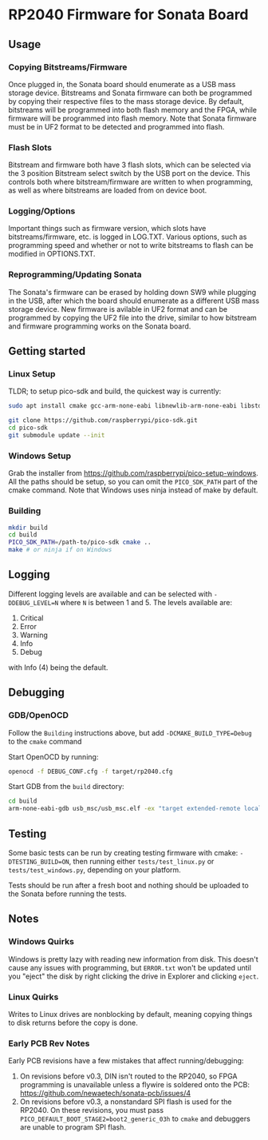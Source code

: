 # RP2040 Firmware for Sonata Board

## Usage

### Copying Bitstreams/Firmware

Once plugged in, the Sonata board should enumerate as a USB mass storage device. Bitstreams
and Sonata firmware can both be programmed by copying their respective files to the mass
storage device. By default, bitstreams will be programmed into both flash memory
and the FPGA, while firmware will be programmed into flash memory. Note that
Sonata firmware must be in UF2 format to be detected and programmed into flash.

### Flash Slots

Bitstream and firmware both have 3 flash slots, which can be selected via the 3 position
Bitstream select switch by the USB port on the device. This controls both where
bitstream/firmware are written to when programming, as well as where bitstreams
are loaded from on device boot.

### Logging/Options

Important things such as firmware version, which slots have bitstreams/firmware, etc.
is logged in LOG.TXT. Various options, such as programming speed and whether or not
to write bitstreams to flash can be modified in OPTIONS.TXT.

### Reprogramming/Updating Sonata

The Sonata's firmware can be erased by holding down SW9 while plugging in the USB, after
which the board should enumerate as a different USB mass storage device. New firmware is 
avilable in UF2 format and can be programmed by copying the UF2 file into the drive, similar
to how bitstream and firmware programming works on the Sonata board.

## Getting started

### Linux Setup

TLDR; to setup pico-sdk and build, the quickest way is currently:

```bash
sudo apt install cmake gcc-arm-none-eabi libnewlib-arm-none-eabi libstdc++-arm-none-eabi-newlib
```

```bash
git clone https://github.com/raspberrypi/pico-sdk.git
cd pico-sdk
git submodule update --init
```

### Windows Setup

Grab the installer from https://github.com/raspberrypi/pico-setup-windows. All the paths
should be setup, so you can omit the `PICO_SDK_PATH` part of the cmake command. Note that
Windows uses ninja instead of make by default.

### Building

```bash
mkdir build
cd build
PICO_SDK_PATH=/path-to/pico-sdk cmake ..
make # or ninja if on Windows
```
## Logging

Different logging levels are available and can be selected with `-DDEBUG_LEVEL=N` where `N` is
between 1 and 5. The levels available are:

1. Critical
1. Error
1. Warning
1. Info
1. Debug

with Info (4) being the default.

## Debugging

### GDB/OpenOCD

Follow the `Building` instructions above, but add `-DCMAKE_BUILD_TYPE=Debug` to the `cmake` command

Start OpenOCD by running:

```bash
openocd -f DEBUG_CONF.cfg -f target/rp2040.cfg
```

Start GDB from the `build` directory:

```bash
cd build
arm-none-eabi-gdb usb_msc/usb_msc.elf -ex "target extended-remote localhost:3333" -ex "load" -ex "monitor reset init"
```

## Testing

Some basic tests can be run by creating testing firmware with cmake: `-DTESTING_BUILD=ON`,
then running either `tests/test_linux.py` or `tests/test_windows.py`, depending on your platform.

Tests should be run after a fresh boot and nothing should be uploaded to the Sonata before running the tests.

## Notes

### Windows Quirks

Windows is pretty lazy with reading new information from disk. This doesn't cause any issues
with programming, but `ERROR.txt` won't be updated until you "eject" the disk by right clicking
the drive in Explorer and clicking `eject`.

### Linux Quirks

Writes to Linux drives are nonblocking by default, meaning copying things to disk returns before
the copy is done.

### Early PCB Rev Notes

Early PCB revisions have a few mistakes that affect running/debugging:

1. On revisions before v0.3, DIN isn't routed to the RP2040, so FPGA programming is unavailable unless a flywire is soldered onto the PCB: https://github.com/newaetech/sonata-pcb/issues/4
1. On revisions before v0.3, a nonstandard SPI flash is used for the RP2040. On these revisions,
you must pass `PICO_DEFAULT_BOOT_STAGE2=boot2_generic_03h` to `cmake` and debuggers are unable
to program SPI flash.